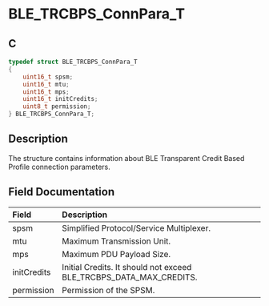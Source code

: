 # BLE_TRCBPS_ConnPara_T

## C

```c
typedef struct BLE_TRCBPS_ConnPara_T
{
    uint16_t spsm;
    uint16_t mtu;
    uint16_t mps;
    uint16_t initCredits;
    uint8_t permission;
} BLE_TRCBPS_ConnPara_T;
```

## Description

The structure contains information about BLE Transparent Credit Based Profile connection parameters.


## Field Documentation

|Field|Description|
|:---|:---|
|spsm|Simplified Protocol/Service Multiplexer.|
|mtu|Maximum Transmission Unit.|
|mps|Maximum PDU Payload Size.|
|initCredits|Initial Credits. It should not exceed BLE_TRCBPS_DATA_MAX_CREDITS.|
|permission|Permission of the SPSM.|
